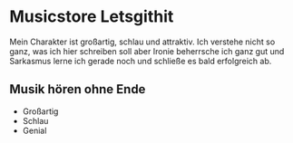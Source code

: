 # Musicstore Letsgithit

Mein Charakter ist großartig, schlau und attraktiv. Ich verstehe nicht so ganz, was ich hier schreiben soll aber Ironie beherrsche ich ganz gut und Sarkasmus lerne ich gerade noch und schließe es bald erfolgreich ab.

## Musik hören ohne Ende

* Großartig
* Schlau
* Genial
